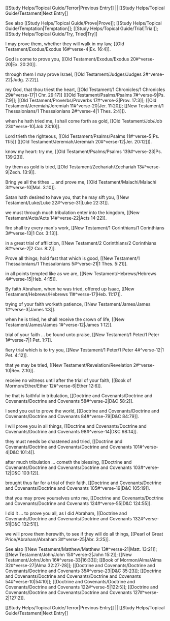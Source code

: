 [[Study Helps/Topical Guide/Terror|Previous Entry]]  ||  [[Study Helps/Topical Guide/Testament|Next Entry]]

 See also [[Study Helps/Topical Guide/Prove|Prove]]; [[Study Helps/Topical Guide/Temptation|Temptation]]; [[Study Helps/Topical Guide/Trial|Trial]]; [[Study Helps/Topical Guide/Try, Tried|Try]]

 I may prove them, whether they will walk in my law, [[Old Testament/Exodus/Exodus 16#^verse-4|Ex. 16:4]].

 God is come to prove you, [[Old Testament/Exodus/Exodus 20#^verse-20|Ex. 20:20]].

 through them I may prove Israel, [[Old Testament/Judges/Judges 2#^verse-22|Judg. 2:22]].

 my God, that thou triest the heart, [[Old Testament/1 Chronicles/1 Chronicles 29#^verse-17|1 Chr. 29:17]] ([[Old Testament/Psalms/Psalms 7#^verse-9|Ps. 7:9]]; [[Old Testament/Proverbs/Proverbs 17#^verse-3|Prov. 17:3]]; [[Old Testament/Jeremiah/Jeremiah 11#^verse-20|Jer. 11:20]]; [[New Testament/1 Thessalonians/1 Thessalonians 2#^verse-4|1 Thes. 2:4]]).

 when he hath tried me, I shall come forth as gold, [[Old Testament/Job/Job 23#^verse-10|Job 23:10]].

 Lord trieth the righteous, [[Old Testament/Psalms/Psalms 11#^verse-5|Ps. 11:5]] ([[Old Testament/Jeremiah/Jeremiah 20#^verse-12|Jer. 20:12]]).

 know my heart: try me, [[Old Testament/Psalms/Psalms 139#^verse-23|Ps. 139:23]].

 try them as gold is tried, [[Old Testament/Zechariah/Zechariah 13#^verse-9|Zech. 13:9]].

 Bring ye all the tithes ... and prove me, [[Old Testament/Malachi/Malachi 3#^verse-10|Mal. 3:10]].

 Satan hath desired to have you, that he may sift you, [[New Testament/Luke/Luke 22#^verse-31|Luke 22:31]].

 we must through much tribulation enter into the kingdom, [[New Testament/Acts/Acts 14#^verse-22|Acts 14:22]].

 fire shall try every man's work, [[New Testament/1 Corinthians/1 Corinthians 3#^verse-13|1 Cor. 3:13]].

 in a great trial of affliction, [[New Testament/2 Corinthians/2 Corinthians 8#^verse-2|2 Cor. 8:2]].

 Prove all things; hold fast that which is good, [[New Testament/1 Thessalonians/1 Thessalonians 5#^verse-21|1 Thes. 5:21]].

 in all points tempted like as we are, [[New Testament/Hebrews/Hebrews 4#^verse-15|Heb. 4:15]].

 By faith Abraham, when he was tried, offered up Isaac, [[New Testament/Hebrews/Hebrews 11#^verse-17|Heb. 11:17]].

 trying of your faith worketh patience, [[New Testament/James/James 1#^verse-3|James 1:3]].

 when he is tried, he shall receive the crown of life, [[New Testament/James/James 1#^verse-12|James 1:12]].

 trial of your faith ... be found unto praise, [[New Testament/1 Peter/1 Peter 1#^verse-7|1 Pet. 1:7]].

 fiery trial which is to try you, [[New Testament/1 Peter/1 Peter 4#^verse-12|1 Pet. 4:12]].

 that ye may be tried, [[New Testament/Revelation/Revelation 2#^verse-10|Rev. 2:10]].

 receive no witness until after the trial of your faith, [[Book of Mormon/Ether/Ether 12#^verse-6|Ether 12:6]].

 he that is faithful in tribulation, [[Doctrine and Covenants/Doctrine and Covenants/Doctrine and Covenants 58#^verse-2|D&C 58:2]].

 I send you out to prove the world, [[Doctrine and Covenants/Doctrine and Covenants/Doctrine and Covenants 84#^verse-79|D&C 84:79]].

 I will prove you in all things, [[Doctrine and Covenants/Doctrine and Covenants/Doctrine and Covenants 98#^verse-14|D&C 98:14]].

 they must needs be chastened and tried, [[Doctrine and Covenants/Doctrine and Covenants/Doctrine and Covenants 101#^verse-4|D&C 101:4]].

 after much tribulation ... cometh the blessing, [[Doctrine and Covenants/Doctrine and Covenants/Doctrine and Covenants 103#^verse-12|D&C 103:12]].

 brought thus far for a trial of their faith, [[Doctrine and Covenants/Doctrine and Covenants/Doctrine and Covenants 105#^verse-19|D&C 105:19]].

 that you may prove yourselves unto me, [[Doctrine and Covenants/Doctrine and Covenants/Doctrine and Covenants 124#^verse-55|D&C 124:55]].

 I did it ... to prove you all, as I did Abraham, [[Doctrine and Covenants/Doctrine and Covenants/Doctrine and Covenants 132#^verse-51|D&C 132:51]].

 we will prove them herewith, to see if they will do all things, [[Pearl of Great Price/Abraham/Abraham 3#^verse-25|Abr. 3:25]].

 See also [[New Testament/Matthew/Matthew 13#^verse-21|Matt. 13:21]]; [[New Testament/John/John 15#^verse-2|John 15:2]]; [[New Testament/John/John 16#^verse-33|16:33]]; [[Book of Mormon/Alma/Alma 32#^verse-27|Alma 32:27-28]]; [[Doctrine and Covenants/Doctrine and Covenants/Doctrine and Covenants 35#^verse-23|D&C 35:23]]; [[Doctrine and Covenants/Doctrine and Covenants/Doctrine and Covenants 54#^verse-10|54:10]]; [[Doctrine and Covenants/Doctrine and Covenants/Doctrine and Covenants 122#^verse-5|122:5]]; [[Doctrine and Covenants/Doctrine and Covenants/Doctrine and Covenants 127#^verse-2|127:2]].

[[Study Helps/Topical Guide/Terror|Previous Entry]]  ||  [[Study Helps/Topical Guide/Testament|Next Entry]]